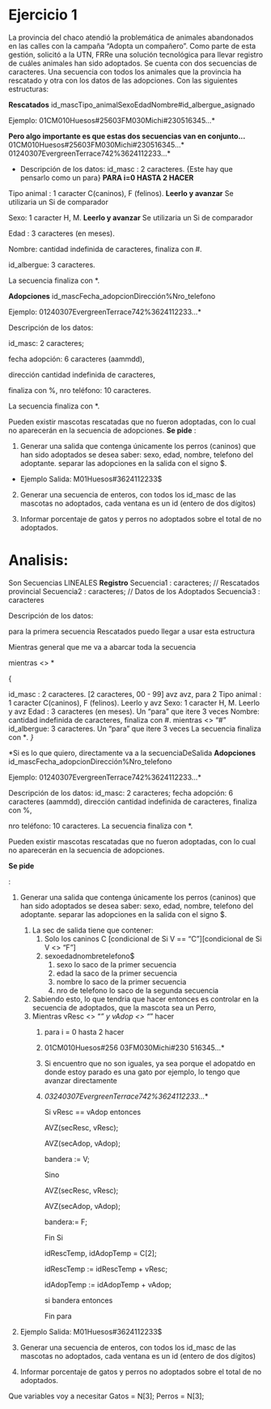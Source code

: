 # Ejercicio 1
La provincia del chaco atendió la problemática de animales abandonados en las calles con la campaña “Adopta un compañero”. Como parte de esta gestión, solicitó a la UTN, FRRe una solución tecnológica para llevar registro de cuáles animales han sido adoptados.
Se cuenta con dos secuencias de caracteres. Una secuencia con todos los animales que la provincia ha rescatado y otra con los datos de las adopciones. Con las siguientes estructuras:
    
**Rescatados**
    id_mascTipo_animalSexoEdadNombre#id_albergue_asignado

Ejemplo:
    01CM010Huesos#25603FM030Michi#230516345…*

**Pero algo importante es que estas dos secuencias van en conjunto...**
01CM010Huesos#25603FM030Michi#230516345…*
01240307EvergreenTerrace742%3624112233…*


- Descripción de los datos: 
id_masc : 2 caracteres. {Este hay que pensarlo como un para} **PARA i=0 HASTA 2 HACER**

Tipo animal : 1 caracter C(caninos), F (felinos). **Leerlo y avanzar** Se utilizaria un Si de comparador

Sexo: 1 caracter H, M. **Leerlo y avanzar** Se utilizaria un Si de comparador

Edad : 3 caracteres (en meses). 

Nombre: cantidad indefinida de caracteres, finaliza con #. 

id_albergue: 3 caracteres. 

La secuencia finaliza con *.

**Adopciones**
    id_mascFecha_adopcionDirección%Nro_telefono

Ejemplo:
    01240307EvergreenTerrace742%3624112233…*

Descripción de los datos: 

id_masc: 2 caracteres; 

fecha adopción: 6 caracteres (aammdd),

dirección cantidad indefinida de caracteres, 

finaliza con %, nro teléfono: 10 caracteres. 

La secuencia finaliza con *.

Pueden existir mascotas rescatadas que no fueron adoptadas, con lo cual no aparecerán en la secuencia de adopciones. 
**Se pide** :

1. Generar una salida que contenga únicamente los perros (caninos) que han sido adoptados se desea saber: sexo, edad, nombre, telefono del adoptante. separar las adopciones en la salida con el signo $.
- Ejemplo Salida: M01Huesos#3624112233$

2. Generar una secuencia de enteros, con todos los id_masc de las mascotas no adoptados, cada ventana es un id (entero de dos dígitos)

3. Informar porcentaje de gatos y perros no adoptados sobre el total de no adoptados.



# Analisis:
Son Secuencias LINEALES 
**Registro**
Secuencia1 : caracteres; // Rescatados provincial
Secuencia2 : caracteres; // Datos de los Adoptados
Secuencia3 : caracteres







Descripción de los datos: 

para la primera secuencia Rescatados puedo llegar a usar esta estructura

Mientras general que me va a abarcar toda la secuencia

mientras <> *

{

id_masc : 2 caracteres. [2 caracteres, 00 - 99] avz avz, para 2
Tipo animal : 1 caracter C(caninos), F (felinos). Leerlo y avz
Sexo: 1 caracter H, M. Leerlo y avz
Edad : 3 caracteres (en meses). Un “para” que itere 3 veces
Nombre: cantidad indefinida de caracteres, finaliza con #. mientras <> “#”
id_albergue: 3 caracteres. Un “para” que itere 3 veces 
La secuencia finaliza con **.
}*

*Si es lo que quiero, directamente va a la secuenciaDeSalida
**Adopciones**
    id_mascFecha_adopcionDirección%Nro_telefono

Ejemplo:
    01240307EvergreenTerrace742%3624112233…*

Descripción de los datos: 
id_masc: 2 caracteres; 
fecha adopción: 6 caracteres (aammdd),
dirección cantidad indefinida de caracteres, finaliza con %,

nro teléfono: 10 caracteres. 
La secuencia finaliza con *.

Pueden existir mascotas rescatadas que no fueron adoptadas, con lo cual no aparecerán en la secuencia de adopciones.

**Se pide**

:

1. Generar una salida que contenga únicamente los perros (caninos) que han sido adoptados se desea saber: sexo, edad, nombre, telefono del adoptante. separar las adopciones en la salida con el signo $.
    1. La sec de salida tiene que contener:
        1. Solo los caninos C [condicional de Si V == “C”][condicional de Si V <> “F”]
        2. sexoedadnombretelefono$
            1. sexo lo saco de la primer secuencia
            2. edad la saco de la primer secuencia
            3. nombre lo saco de la primer secuencia
            4. nro de telefono lo saco de la segunda secuencia
    2. Sabiendo esto, lo que tendria que hacer entonces es controlar en la secuencia de adoptados, que la mascota sea un Perro, 
    3. Mientras vResc <> “*” y vAdop <> “*” hacer
        1. para i = 0 hasta 2 hacer
        2. 01CM010Huesos#256 03FM030Michi#230 516345…*
        3. Si encuentro que no son iguales, ya sea porque el adopatdo en donde estoy parado es una gato por ejemplo, lo tengo que avanzar directamente
        4. *03240307EvergreenTerrace742%3624112233…**
            
            Si vResc == vAdop entonces
            
            AVZ(secResc, vResc);
            
            AVZ(secAdop, vAdop);
            
            bandera := V;
            
            Sino
            
            AVZ(secResc, vResc);
            
            AVZ(secAdop, vAdop);
            
            bandera:= F;
            
            Fin Si
            
            idRescTemp, idAdopTemp = C[2];
            
            idRescTemp := idRescTemp + vResc;
            
            idAdopTemp := idAdopTemp + vAdop;
            
            si bandera entonces
            
            Fin para
            
        
2. Ejemplo Salida: M01Huesos#3624112233$
3. Generar una secuencia de enteros, con todos los id_masc de las mascotas no adoptados, cada ventana es un id (entero de dos dígitos)
4. Informar porcentaje de gatos y perros no adoptados sobre el total de no adoptados.

Que variables voy a necesitar
Gatos = N[3];
Perros = N[3];










